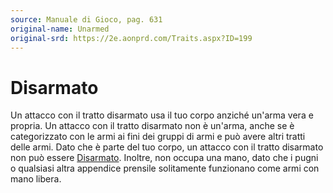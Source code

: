 ```yaml
---
source: Manuale di Gioco, pag. 631
original-name: Unarmed
original-srd: https://2e.aonprd.com/Traits.aspx?ID=199
---
```


# Disarmato

Un attacco con il tratto disarmato usa il tuo corpo anziché un'arma vera e
propria. Un attacco con il tratto disarmato non è un'arma, anche se è
categorizzato con le armi ai fini dei gruppi di armi e può avere altri tratti
delle armi. Dato che è parte del tuo corpo, un attacco con il tratto disarmato
non può essere [Disarmato](/azioni/disarmare). Inoltre, non occupa una mano,
dato che i pugni o qualsiasi altra appendice prensile solitamente funzionano
come armi con mano libera.
